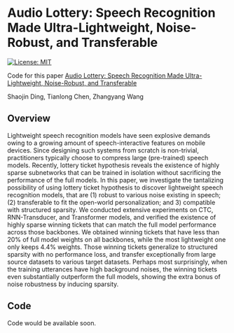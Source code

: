 # Audio Lottery: Speech Recognition Made Ultra-Lightweight, Noise-Robust, and Transferable

[![License: MIT](https://img.shields.io/badge/License-MIT-green.svg)](https://opensource.org/licenses/MIT)

Code for this paper [Audio Lottery: Speech Recognition Made Ultra-Lightweight, Noise-Robust, and Transferable](https://openreview.net/pdf?id=9Nk6AJkVYB)

Shaojin Ding, Tianlong Chen, Zhangyang Wang

## Overview
Lightweight speech recognition models have seen explosive demands owing to a growing amount of speech-interactive features on mobile devices. Since designing such systems from scratch is non-trivial, practitioners typically choose to compress large (pre-trained) speech models. Recently, lottery ticket hypothesis reveals the existence of highly sparse subnetworks that can be trained in isolation without sacrificing the performance of the full models. In this paper, we investigate the tantalizing possibility of using lottery ticket hypothesis to discover lightweight speech recognition models, that are (1) robust to various noise existing in speech; (2) transferable to fit the open-world personalization; and 3) compatible with structured sparsity. We conducted extensive experiments on CTC, RNN-Transducer, and Transformer models, and verified the existence of highly sparse winning tickets that can match the full model performance across those backbones. We obtained winning tickets that have less than 20% of full model weights on all backbones, while the most lightweight one only keeps 4.4% weights. Those winning tickets generalize to structured sparsity with no performance loss, and transfer exceptionally from large source datasets to various target datasets. Perhaps most surprisingly, when the training utterances have high background noises, the winning tickets even substantially outperform the full models, showing the extra bonus of noise robustness by inducing sparsity.

## Code
Code would be available soon.
